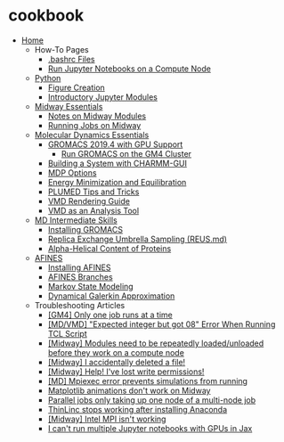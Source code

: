 # cookbook

* [Home](./Home.md)
  * How-To Pages
    * [.bashrc Files](./Making-a-Useful-.bashrc-file.md)
    * [Run Jupyter Notebooks on a Compute Node](./Run-Jupyter-Notebooks-on-a-Compute-Node.md)
  * [Python](./Python.md)
    * [Figure Creation](./Figure-Creation.md)
    * [Introductory Jupyter Modules](./Introductory-Jupyter-Modules.md)
  * [Midway Essentials](./Midway-Essentials.md)
    * [Notes on Midway Modules](./Notes-on-Midway-Modules.md)
    * [Running Jobs on Midway](./Running-Jobs-on-Midway.md)
  * [Molecular Dynamics Essentials](./Molecular-Dynamics-Essentials.md)
    * [GROMACS 2019.4 with GPU Support](./GROMACS-2019.4-with-GPU-Support.md)
      * [Run GROMACS on the GM4 Cluster](./Run-Gromacs-on-the-GM4-Cluster.md)
    * [Building a System with CHARMM-GUI](./Building-a-System-With-CHARMM-GUI.md)
    * [MDP Options](./MDP-options.md)
    * [Energy Minimization and Equilibration](./Energy-Minimization-and-Equilibration.md)
    * [PLUMED Tips and Tricks](./PLUMED-Tips-and-Tricks.md)
    * [VMD Rendering Guide](./VMD-Rendering-Guide.md)
    * [VMD as an Analysis Tool](./VMD-as-an-Analysis-Tool.md)
  * [MD Intermediate Skills](./MD-Intermediate-Skills.md)
    * [Installing GROMACS](./Installing-GROMACS-on-Bridges-(XSEDE.md).md)
    * [Replica Exchange Umbrella Sampling (REUS.md)](./Replica-Exchange-Umbrella-Sampling-(REUS).md)
    * [Alpha-Helical Content of Proteins](./Alpha-helical-content-of-protein-sequences.md)
  * [AFINES](./AFINES.md)
    * [Installing AFINES](./Installing-AFINES.md)
    * [AFINES Branches](./AFINES-Branches.md)
    * [Markov State Modeling](./Markov-State-Modeling.md)
    * [Dynamical Galerkin Approximation](./DGA.md)
  * Troubleshooting Articles
    * [\[GM4\] Only one job runs at a time](./%5BGM4%5D-Only-one-job-runs-at-a-time.md)
    * [\[MD/VMD\] "Expected integer but got 08" Error When Running TCL Script](./%5BMD_VMD%5D-%20Expected-integer-but-got-08%20-Error-When-Running-TCL-Script.md)
    * [\[Midway\] Modules need to be repeatedly loaded/unloaded before they work on a compute node](./%5BMidway%5D-Modules-need-to-be-repeatedly-loaded_unloaded-before-they-work-on-a-compute-node..md)
    * [\[Midway\] I accidentally deleted a file!](./%5BMidway%5D-I-accidentally-deleted-a-file!.md)
    * [\[Midway\] Help! I've lost write permissions!](./%5BMidway%5D-Help!-I've-lost-write-permissions!.md)
    * [\[MD\] Mpiexec error prevents simulations from running](./%5BMD%5D-Mpiexec-error-prevents-simulations-from-running.md)
    * [Matplotlib animations don't work on Midway](./Matplotlib-animations-don't-work-on-Midway.md)
    * [Parallel jobs only taking up one node of a multi-node job](./Parallel-jobs-only-taking-up-1-node-of-a-multi-node-job-(common-with-GROMACS-5.1.4).md)
    * [ThinLinc stops working after installing Anaconda](./ThinLinc-stops-working-after-installing-Anaconda.md)
    * [\[Midway\] Intel MPI isn't working](./%5BMidway%5D%20Intel%20MPI%20isn't%20working.md)
    * [I can't run multiple Jupyter notebooks with GPUs in Jax](./multiple-notebooks-jax.md)


